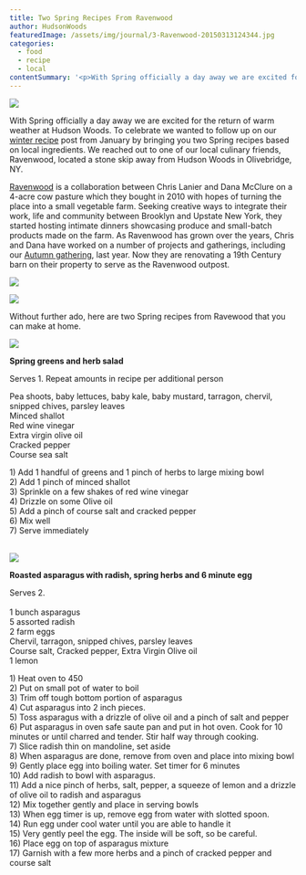 ```yaml
---
title: Two Spring Recipes From Ravenwood
author: HudsonWoods
featuredImage: /assets/img/journal/3-Ravenwood-20150313124344.jpg
categories:
  - food
  - recipe
  - local
contentSummary: '<p>With Spring officially a day away we are excited for the return of warm weather at Hudson Woods. To celebrate we wanted to follow up on our <a href="http://hudsonwoods.com/blog/3-recipes-to-get-through-a-winter-storm" target="_blank">winter recipe</a> post from January by bringing you two Spring recipes based on local ingredients. We reached out to one of our local culinary friends, Ravenwood, located a stone skip away from Hudson Woods in Olivebridge, NY.</p>'
---
```

<p><img src="http://hudsonwoods.com/assets/img/journal/resized/3-Ravenwood.jpg"></p><p>With Spring officially a day away we are excited for the return of warm weather at Hudson Woods. To celebrate we wanted to follow up on our  <a href="http://hudsonwoods.com/blog/3-recipes-to-get-through-a-winter-storm" target="_blank">winter recipe</a> post from January by bringing you two Spring recipes based on local ingredients. We reached out to one of our local culinary friends, Ravenwood, located a stone skip away from Hudson Woods in Olivebridge, NY. </p><p><a href="http://ravenwoodny.com/" target="_blank">Ravenwood</a> is a collaboration between Chris Lanier and Dana McClure on a 4-acre cow pasture which they bought in 2010 with hopes of turning the place into a small vegetable farm. Seeking creative ways to integrate their work, life and community between Brooklyn and Upstate New York, they started hosting intimate dinners showcasing produce and small-batch products made on the farm. As Ravenwood has grown over the years, Chris and Dana have worked on a number of projects and gatherings, including our <a href="http://hudsonwoods.com/blog/1035-autumn-gathering-at-hudson-woods" target="_blank">Autumn gathering</a>, last year. Now they are renovating a 19th Century barn on their property to serve as the Ravenwood outpost.</p><p><img src="/assets/img/journal/resized/2-Ravenwood-20150313111328.jpg"></p><p><img src="/assets/img/journal/resized/1-Ravenwood.jpg"></p><p>Without further ado, here are two Spring recipes from Ravewood that you can make at home.</p><p><img src="/assets/img/journal/resized/Salad.jpg"></p><p><strong>Spring greens and herb salad</strong></p><p>Serves 1. Repeat amounts in recipe per additional person</p><p>Pea shoots, baby lettuces, baby kale, baby mustard, tarragon, chervil, snipped chives, parsley leaves<br>Minced shallot<br>Red wine vinegar<br>Extra virgin olive oil<br>Cracked pepper<br>Course sea salt</p><p>1) Add 1 handful of greens and 1 pinch of herbs to large mixing bowl<br>2) Add 1 pinch of minced shallot<br>3) Sprinkle on a few shakes of red wine vinegar<br>4) Drizzle on some Olive oil<br>5) Add a pinch of course salt and cracked pepper<br>6) Mix well<br>7) Serve immediately<br><br></p><p><img src="/assets/img/journal/resized/Eggs.jpg"></p><p><b>Roasted asparagus with radish, spring herbs and 6 minute egg</b></p><p>Serves 2.<br><br>1 bunch asparagus<br>5 assorted radish<br>2 farm eggs<br>Chervil, tarragon, snipped chives, parsley leaves<br>Course salt, Cracked pepper, Extra Virgin Olive oil<br>1 lemon</p><p>1) Heat oven to 450<br>2) Put on small pot of water to boil<br>3) Trim off tough bottom portion of asparagus<br>4) Cut asparagus into 2 inch pieces.<br>5) Toss asparagus with a drizzle of olive oil and a pinch of salt and pepper<br>6) Put asparagus in oven safe saute pan and put in hot oven. Cook for 10 minutes or until charred and tender. Stir half way through cooking.<br>7) Slice radish thin on mandoline, set aside<br>8) When asparagus are done, remove from oven and place into mixing bowl<br>9) Gently place egg into boiling water. Set timer for 6 minutes<br>10) Add radish to bowl with asparagus.<br>11) Add a nice pinch of herbs, salt, pepper, a squeeze of lemon and a drizzle of olive oil to radish and asparagus<br>12) Mix together gently and place in serving bowls<br>13) When egg timer is up, remove egg from water with slotted spoon.<br>14) Run egg under cool water until you are able to handle it<br>15) Very gently peel the egg. The inside will be soft, so be careful.<br>16) Place egg on top of asparagus mixture<br>17) Garnish with a few more herbs and a pinch of cracked pepper and course salt</p>
